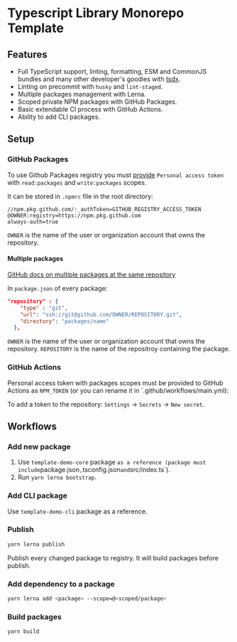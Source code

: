 # Typescript Library Monorepo Template

## Features

- Full TypeScript support, linting, formatting, ESM and CommonJS bundles and many other developer's goodies with [tsdx](https://github.com/formium/tsdx).
- Linting on precommit with `husky` and `lint-staged`.
- Multiple packages management with Lerna.
- Scoped private NPM packages with GitHub Packages.
- Basic extendable CI process with GitHub Actions.
- Ability to add CLI packages.

## Setup

### GitHub Packages

To use Github Packages registry you must [provide](https://github.com/settings/tokens/new) `Personal access token` with `read:packages` and `write:packages` scopes.

It can be stored in `.npmrc` file in the root directory:

```
//npm.pkg.github.com/:_authToken=GITHUB_REGISTRY_ACCESS_TOKEN
@OWNER:registry=https://npm.pkg.github.com
always-auth=true
```

`OWNER` is the name of the user or organization account that owns the repository.

#### Multiple packages

[GitHub docs on multiple packages at the same repository](https://docs.github.com/en/packages/using-github-packages-with-your-projects-ecosystem/configuring-npm-for-use-with-github-packages#publishing-multiple-packages-to-the-same-repository)

In `package.json` of every package:

```json
"repository" : {
    "type" : "git",
    "url": "ssh://git@github.com/OWNER/REPOSITORY.git",
    "directory": "packages/name"
  },
```

`OWNER` is the name of the user or organization account that owns the repository.
`REPOSITORY` is the name of the repositroy containing the package.

### GitHub Actions

Personal access token with packages scopes must be provided to GitHub Actions as `NPM_TOKEN` (or you can rename it in `.github/workflows/main.yml):

To add a token to the repository: `Settings` -> `Secrets` -> `New secret`.

## Workflows

### Add new package

1. Use `template-demo-core` package `as a reference (package must include`package.json`,`tsconfig.json`and`src/index.ts`).
2. Run `yarn lerna bootstrap`.

### Add CLI package

Use `template-demo-cli` package as a reference.

### Publish

```sh
yarn lerna publish
```

Publish every changed package to registry. It will build packages before publish.

### Add dependency to a package

```sh
yarn lerna add <package> --scope=@<scoped/package>
```

### Build packages

```sh
yarn build
```
